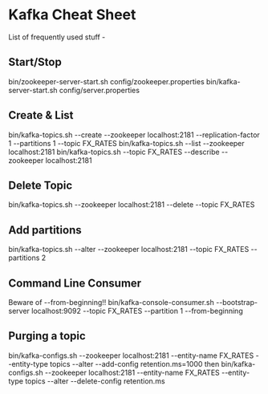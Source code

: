 # Kafka Cheat Sheet

List of frequently used stuff - 

## Start/Stop
bin/zookeeper-server-start.sh config/zookeeper.properties
bin/kafka-server-start.sh config/server.properties

## Create & List
bin/kafka-topics.sh --create --zookeeper localhost:2181 --replication-factor 1 --partitions 1 --topic FX_RATES
bin/kafka-topics.sh --list --zookeeper localhost:2181
bin/kafka-topics.sh --topic FX_RATES --describe --zookeeper localhost:2181

## Delete Topic
bin/kafka-topics.sh --zookeeper localhost:2181 --delete --topic FX_RATES

##  Add partitions
bin/kafka-topics.sh --alter --zookeeper localhost:2181 --topic FX_RATES --partitions 2

## Command Line Consumer
Beware of --from-beginning!! 
bin/kafka-console-consumer.sh --bootstrap-server localhost:9092 --topic FX_RATES --partition 1 --from-beginning

## Purging a topic
bin/kafka-configs.sh --zookeeper localhost:2181 --entity-name FX_RATES --entity-type topics --alter --add-config retention.ms=1000
then
bin/kafka-configs.sh --zookeeper localhost:2181 --entity-name FX_RATES --entity-type topics --alter --delete-config retention.ms
